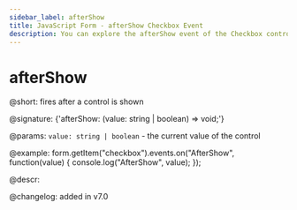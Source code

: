 ```yaml
---
sidebar_label: afterShow
title: JavaScript Form - afterShow Checkbox Event 
description: You can explore the afterShow event of the Checkbox control of Form in the documentation of the DHTMLX JavaScript UI library. Browse developer guides and API reference, try out code examples and live demos, and download a free 30-day evaluation version of DHTMLX Suite 7.
---
```


# afterShow

@short: fires after a control is shown

@signature: {'afterShow: (value: string | boolean) => void;'}

@params:
`value: string | boolean` - the current value of the control

@example:
form.getItem("checkbox").events.on("AfterShow", function(value) {
    console.log("AfterShow", value);
});

@descr:

@changelog: added in v7.0
